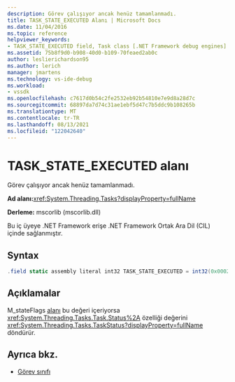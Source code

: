 ```yaml
---
description: Görev çalışıyor ancak henüz tamamlanmadı.
title: TASK_STATE_EXECUTED Alanı | Microsoft Docs
ms.date: 11/04/2016
ms.topic: reference
helpviewer_keywords:
- TASK_STATE_EXECUTED field, Task class [.NET Framework debug engines]
ms.assetid: 75b8f9d0-b908-40d0-b109-70feaed2ab0c
author: leslierichardson95
ms.author: lerich
manager: jmartens
ms.technology: vs-ide-debug
ms.workload:
- vssdk
ms.openlocfilehash: c7617d0b54c2fe2532eb92b54810e7e9d8a28d7c
ms.sourcegitcommit: 68897da7d74c31ae1ebf5d47c7b5ddc9b108265b
ms.translationtype: MT
ms.contentlocale: tr-TR
ms.lasthandoff: 08/13/2021
ms.locfileid: "122042640"
---
```

# <a name="task_state_executed-field"></a>TASK_STATE_EXECUTED alanı
Görev çalışıyor ancak henüz tamamlanmadı.

 **Ad alanı:**<xref:System.Threading.Tasks?displayProperty=fullName>

 **Derleme:** mscorlib (mscorlib.dll)

 Bu iç üyeye .NET Framework erişe .NET Framework Ortak Ara Dil (CIL) içinde sağlanmıştır.

## <a name="syntax"></a>Syntax

```csharp
.field static assembly literal int32 TASK_STATE_EXECUTED = int32(0x00020000)
```

## <a name="remarks"></a>Açıklamalar
 M_stateFlags [alanı](../../extensibility/debugger/m-stateflags-field.md) bu değeri içeriyorsa <xref:System.Threading.Tasks.Task.Status%2A> özelliği değerini <xref:System.Threading.Tasks.TaskStatus?displayProperty=fullName> döndürür.

## <a name="see-also"></a>Ayrıca bkz.
- [Görev sınıfı](../../extensibility/debugger/task-class-internal-members.md)
